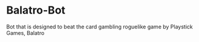 # Balatro-Bot
Bot that is designed to beat the card gambling roguelike game by Playstick Games, Balatro
